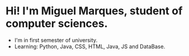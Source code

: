 # Hi! I'm Miguel Marques, student of computer sciences.
- I'm in first semester of university.
- Learning: Python, Java, CSS, HTML, Java, JS and DataBase.

<!---
MiguelMarqz/MiguelMarqz is a ✨ special ✨ repository because its `README.md` (this file) appears on your GitHub profile.
You can click the Preview link to take a look at your changes.
--->
